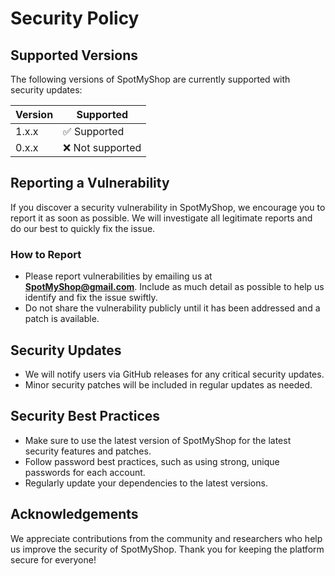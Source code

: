 # Security Policy

## Supported Versions

The following versions of SpotMyShop are currently supported with security updates:

| Version       | Supported          |
| ------------- | ------------------ |
| 1.x.x         | ✅ Supported       |
| 0.x.x         | ❌ Not supported   |

## Reporting a Vulnerability

If you discover a security vulnerability in SpotMyShop, we encourage you to report it as soon as possible. We will investigate all legitimate reports and do our best to quickly fix the issue.

### How to Report

- Please report vulnerabilities by emailing us at **SpotMyShop@gmail.com**. Include as much detail as possible to help us identify and fix the issue swiftly.
- Do not share the vulnerability publicly until it has been addressed and a patch is available.

## Security Updates

- We will notify users via GitHub releases for any critical security updates.
- Minor security patches will be included in regular updates as needed.

## Security Best Practices

- Make sure to use the latest version of SpotMyShop for the latest security features and patches.
- Follow password best practices, such as using strong, unique passwords for each account.
- Regularly update your dependencies to the latest versions.

## Acknowledgements

We appreciate contributions from the community and researchers who help us improve the security of SpotMyShop. Thank you for keeping the platform secure for everyone!
